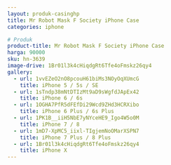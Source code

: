 ```yaml
---
layout: produk-casinghp
title: Mr Robot Mask F Society iPhone Case
categories: iphone

# Produk
product-title: Mr Robot Mask F Society iPhone Case
harga: 90000
sku: hn-3639
image-drive: 1Br01l3k4cHiqdgRt6Tfe4oFmskz26qy4
gallery:
  - url: 1vvEZeO2nO8pcouH61biMs3NOyOqXUmcG
    title: iPhone 5 / 5s / SE
  - url: 1sTndp38mNtDTIzMt9aD9sWgfdJApEx42
    title: iPhone 6 / 6s
  - url: 1OGHA7PfR5dFEfDi29Wcd9ZHd3HCRXibo
    title: iPhone 6 Plus / 6s Plus
  - url: 1PK1B__iiH5NbE7yNYceHE9_Igo4W5o0M
    title: iPhone 7 / 8
  - url: 1mD7-XpMC5_iixl-TIgjemNoOMarXSPN7
    title: iPhone 7 Plus / 8 Plus
  - url: 1Br01l3k4cHiqdgRt6Tfe4oFmskz26qy4
    title: iPhone X
---
```

